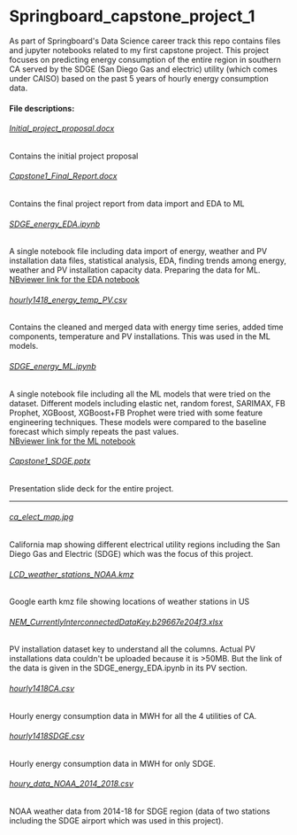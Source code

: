 # Springboard_capstone_project_1
As part of Springboard's Data Science career track this repo contains files and jupyter notebooks related to my first
capstone project. This project focuses on predicting energy consumption of the entire region in southern CA served by the SDGE (San Diego Gas and electric) utility (which comes under CAISO) based on the past 5 years of hourly energy consumption data. 

#### File descriptions:
###### [Initial_project_proposal.docx](https://github.com/pratha19/Springboard_capstone_project_1/blob/master/Initial_project_proposal.docx)
Contains the initial project proposal 

###### [Capstone1_Final_Report.docx](https://github.com/pratha19/Springboard_capstone_project_1/blob/master/Capstone1_Final_Report.docx)
Contains the final project report from data import and EDA to ML

###### [SDGE_energy_EDA.ipynb](https://github.com/pratha19/Springboard_capstone_project_1/blob/master/SDGE_energy_EDA.ipynb)
A single notebook file including data import of energy, weather and PV installation data files, statistical analysis, EDA, finding trends among energy, weather and PV installation capacity data. Preparing the data for ML.  
[NBviewer link for the EDA notebook](https://nbviewer.jupyter.org/github/pratha19/Springboard_capstone_project_1/blob/master/SDGE_energy_EDA.ipynb#4)

###### [hourly1418_energy_temp_PV.csv](https://github.com/pratha19/Springboard_capstone_project_1/blob/master/hourly1418_energy_temp_PV.csv)
Contains the cleaned and merged data with energy time series, added time components, temperature and PV installations. This was used in the ML models.

###### [SDGE_energy_ML.ipynb](https://github.com/pratha19/Springboard_capstone_project_1/blob/master/SDGE_energy_ML.ipynb)
A single notebook file including all the ML models that were tried on the dataset. Different models including elastic net, random forest, SARIMAX, FB Prophet, XGBoost, XGBoost+FB Prophet were tried with some feature engineering techniques. These models were compared to the baseline forecast which simply repeats the past values.   
[NBviewer link for the ML notebook](https://nbviewer.jupyter.org/github/pratha19/Springboard_capstone_project_1/blob/master/SDGE_energy_ML.ipynb#8)

###### [Capstone1_SDGE.pptx](https://github.com/pratha19/Springboard_capstone_project_1/blob/master/Capstone1_SDGE.pptx)
Presentation slide deck for the entire project.
________________________________________________
###### [ca_elect_map.jpg](https://github.com/pratha19/Springboard_capstone_project_1/blob/master/ca_elect_map.jpg)
California map showing different electrical utility regions including the San Diego Gas and Electric (SDGE) which was the focus of this project.

###### [LCD_weather_stations_NOAA.kmz](https://github.com/pratha19/Springboard_capstone_project_1/blob/master/LCD_weather_stations_NOAA.kmz)
Google earth kmz file showing locations of weather stations in US

###### [NEM_CurrentlyInterconnectedDataKey.b29667e204f3.xlsx](https://github.com/pratha19/Springboard_capstone_project_1/blob/master/NEM_CurrentlyInterconnectedDataKey.b29667e204f3.xlsx)
PV installation dataset key to understand all the columns. Actual PV installations data couldn't be uploaded because it is >50MB. But the link of the data is given in the SDGE_energy_EDA.ipynb in its PV section. 

###### [hourly1418CA.csv](https://github.com/pratha19/Springboard_capstone_project_1/blob/master/hourly1418CA.csv)
Hourly energy consumption data in MWH for all the 4 utilities of CA. 

###### [hourly1418SDGE.csv](https://github.com/pratha19/Springboard_capstone_project_1/blob/master/hourly1418SDGE.csv)
Hourly energy consumption data in MWH for only SDGE.

###### [houry_data_NOAA_2014_2018.csv](https://github.com/pratha19/Springboard_capstone_project_1/blob/master/houry_data_NOAA_2014_2018.csv)
NOAA weather data from 2014-18 for SDGE region (data of two stations including the SDGE airport which was used in this project). 
